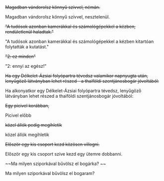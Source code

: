 ~~Magadban vándorolsz könnyű szívvel, némán.~~

  Magadban vándorolsz könnyű szívvel, nesztelenül. 
  
~~"A tudósok azonban kamerákkal és számológépekkel a kézben, rendületlenül haladtak."~~
  
  "A tudósok azonban kamerákkal és számológépekkel a kézben kitartóan folytatták a kutatást."

~~"2: ez minden"~~
  
  "2: ennyi az egész!"

~~Ha egy Délkelet-Ázsiai folyópartra tévedsz valamikor napnyugta után, lenyűgöző látványban lehet részed - a thaiföldi szentjánosbogár jóvoltából:~~

Ha alkonyatkor egy Délkelet-Ázsiai folyópartra tévedsz, lenyűgöző látványban lehet részed a thaiföldi szentjánosbogár jóvoltából: 

~~Egy picivel korábban,~~

Picivel előbb

~~közel állók pedig megihletik~~

közel állók megihletik

~~Először egy kis csoport kezd közösen villogni.~~

Először egy kis csoport szíve kezd egy ütemre dobbanni.

~~Ma milyen sziporkával bűvölsz el bogárka? ~~ 

Ma milyen sziporkával bűvölsz el bogaram? 


